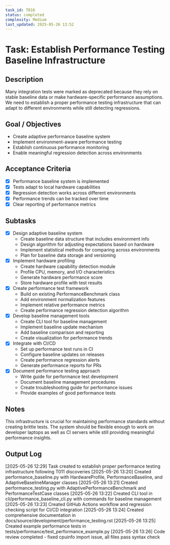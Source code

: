 ```yaml
---
task_id: T016
status: completed
complexity: Medium
last_updated: 2025-05-26 13:52
---
```


# Task: Establish Performance Testing Baseline Infrastructure

## Description
Many integration tests were marked as deprecated because they rely on stable baseline data or make hardware-specific performance assumptions. We need to establish a proper performance testing infrastructure that can adapt to different environments while still detecting regressions.

## Goal / Objectives
- Create adaptive performance baseline system
- Implement environment-aware performance testing
- Establish continuous performance monitoring
- Enable meaningful regression detection across environments

## Acceptance Criteria
- [x] Performance baseline system is implemented
- [x] Tests adapt to local hardware capabilities
- [x] Regression detection works across different environments
- [x] Performance trends can be tracked over time
- [x] Clear reporting of performance metrics

## Subtasks
- [x] Design adaptive baseline system
  - Create baseline data structure that includes environment info
  - Design algorithm for adjusting expectations based on hardware
  - Implement statistical methods for comparing across environments
  - Plan for baseline data storage and versioning
- [x] Implement hardware profiling
  - Create hardware capability detection module
  - Profile CPU, memory, and I/O characteristics
  - Generate hardware performance score
  - Store hardware profile with test results
- [x] Create performance test framework
  - Build on existing PerformanceBenchmark class
  - Add environment normalization features
  - Implement relative performance metrics
  - Create performance regression detection algorithm
- [x] Develop baseline management tools
  - Create CLI tool for baseline management
  - Implement baseline update mechanism
  - Add baseline comparison and reporting
  - Create visualization for performance trends
- [x] Integrate with CI/CD
  - Set up performance test runs in CI
  - Configure baseline updates on releases
  - Create performance regression alerts
  - Generate performance reports for PRs
- [x] Document performance testing approach
  - Write guide for performance test development
  - Document baseline management procedures
  - Create troubleshooting guide for performance issues
  - Provide examples of good performance tests

## Notes
This infrastructure is crucial for maintaining performance standards without creating brittle tests. The system should be flexible enough to work on developer laptops as well as CI servers while still providing meaningful performance insights.

## Output Log
[2025-05-26 12:29] Task created to establish proper performance testing infrastructure following T011 discoveries
[2025-05-26 13:20] Created performance_baseline.py with HardwareProfile, PerformanceBaseline, and AdaptiveBaselineManager classes
[2025-05-26 13:21] Created performance_testing.py with AdaptivePerformanceBenchmark and PerformanceTestCase classes
[2025-05-26 13:22] Created CLI tool in cli/performance_baseline_cli.py with commands for baseline management
[2025-05-26 13:23] Created GitHub Actions workflow and regression checking script for CI/CD integration
[2025-05-26 13:24] Created comprehensive documentation in docs/source/development/performance_testing.rst
[2025-05-26 13:25] Created example performance tests in tests/performance/test_performance_example.py
[2025-05-26 13:26] Code review completed - fixed cpuinfo import issue, all files pass syntax check